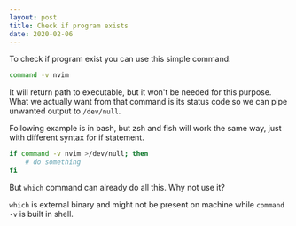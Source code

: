 ```yaml
---
layout: post
title: Check if program exists
date: 2020-02-06
---
```


To check if program exist you can use this simple command:

```bash
command -v nvim
```

It will return path to executable, but it won't be needed for this purpose.
What we actually want from that command is its status code so we can pipe
unwanted output to `/dev/null`.

Following example is in bash, but zsh and fish will work the same way, just
with different syntax for if statement.

```bash
if command -v nvim >/dev/null; then
    # do something
fi
```

But `which` command can already do all this. Why not use it?

`which` is external binary and might not be present on machine while `command
-v` is built in shell.
